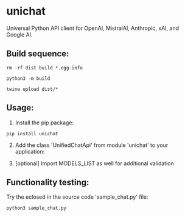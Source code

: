 # unichat
Universal Python API client for OpenAI, MistralAI, Anthropic, xAI, and Google AI.

## Build sequence:
```shell
rm -rf dist build *.egg-info
```
```shell
python3 -m build
```
```shell
twine upload dist/*
```

## Usage:

1. Install the pip package:

```shell
pip install unichat
```

2. Add the class 'UnifiedChatApi' from module 'unichat' to your application:

3. [optional] Import MODELS_LIST as well for additional validation

## Functionality testing:
Try the eclosed in the source code 'sample_chat.py' file:

```shell
python3 sample_chat.py
```
